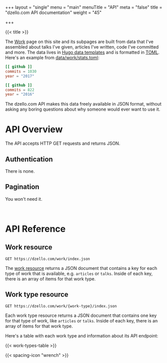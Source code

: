 +++
layout = "single"
menu = "main"
menuTitle = "API"
meta = "false"
title = "dzello.com API documentation"
weight = "45"

+++

{{< title >}}

The [Work](/work) page on this site and its subpages are built from data that I've assembled about talks I've given, articles I've written, code I've committed and more. The data lives in [Hugo data templates](https://gohugo.io/templates/data-templates/) and is formatted in [TOML](https://github.com/toml-lang/toml). Here's an example from [data/work/stats.toml](https://github.com/dzello/dzello-dot-com/data/work/stats.toml):

```toml
[[ github ]]
commits = 1030
year = "2017"

[[ github ]]
commits = 822
year = "2016"
```

The dzello.com API makes this data freely available in JSON format, without asking any boring questions about why someone would ever want to use it.

# API Overview

The API accepts HTTP GET requests and returns JSON.

## Authentication

There is none.

## Pagination

You won't need it.

<br>

# API Reference

## Work resource

```curl
GET https://dzello.com/work/index.json
```

The [work resource](/work/index.json) returns a JSON document that contains a key for each type of work that is available, e.g. `articles` or `talks`. Inside of each key, there is an array of items for that work type.

## Work type resource

```curl
GET https://dzello.com/work/{work-type}/index.json
```

Each work type resource returns a JSON document that contains one key for that type of work, like `articles` or `talks`. Inside of each key, there is an array of items for that work type.

Here's a table with each work type and information about its API endpoint:

{{< work-types-table >}}

{{< spacing-icon "wrench" >}}
